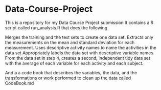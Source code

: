 # Data-Course-Project
This is a repository for my Data Course Project submission
It contains a R script called run_analysis.R that does the following.

Merges the training and the test sets to create one data set.
Extracts only the measurements on the mean and standard deviation for each measurement.
Uses descriptive activity names to name the activities in the data set
Appropriately labels the data set with descriptive variable names.
From the data set in step 4, creates a second, independent tidy data set with the average of each variable for each activity and each subject.

And a a code book that describes the variables, the data, and the transformations or work performed to clean up the data called CodeBook.md
